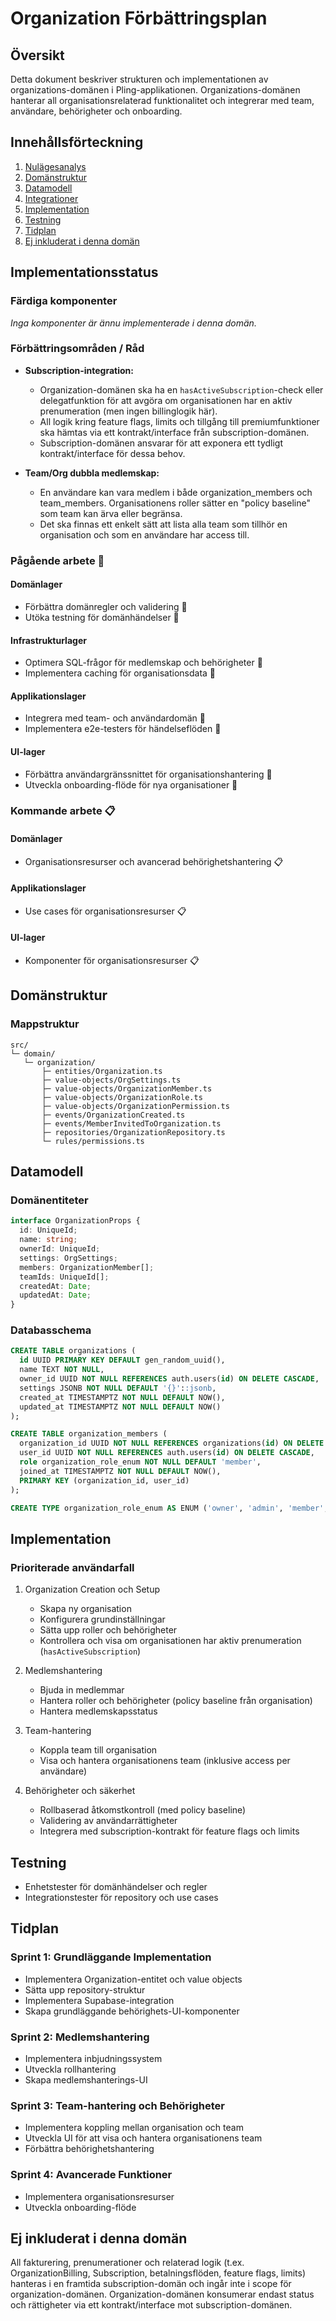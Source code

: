 # Organization Förbättringsplan

## Översikt

Detta dokument beskriver strukturen och implementationen av organizations-domänen i Pling-applikationen. Organizations-domänen hanterar all organisationsrelaterad funktionalitet och integrerar med team, användare, behörigheter och onboarding.

## Innehållsförteckning

1. [Nulägesanalys](#nulägesanalys)
2. [Domänstruktur](#domänstruktur)
3. [Datamodell](#datamodell)
4. [Integrationer](#integrationer)
5. [Implementation](#implementation)
6. [Testning](#testning)
7. [Tidplan](#tidplan)
8. [Ej inkluderat i denna domän](#ej-inkluderat-i-denna-domän)

## Implementationsstatus

### Färdiga komponenter

_Inga komponenter är ännu implementerade i denna domän._

### Förbättringsområden / Råd

- **Subscription-integration:**
  - Organization-domänen ska ha en `hasActiveSubscription`-check eller delegatfunktion för att avgöra om organisationen har en aktiv prenumeration (men ingen billinglogik här).
  - All logik kring feature flags, limits och tillgång till premiumfunktioner ska hämtas via ett kontrakt/interface från subscription-domänen.
  - Subscription-domänen ansvarar för att exponera ett tydligt kontrakt/interface för dessa behov.

- **Team/Org dubbla medlemskap:**
  - En användare kan vara medlem i både organization_members och team_members. Organisationens roller sätter en "policy baseline" som team kan ärva eller begränsa.
  - Det ska finnas ett enkelt sätt att lista alla team som tillhör en organisation och som en användare har access till.

### Pågående arbete 🚧

#### Domänlager
- Förbättra domänregler och validering 🚧
- Utöka testning för domänhändelser 🚧

#### Infrastrukturlager
- Optimera SQL-frågor för medlemskap och behörigheter 🚧
- Implementera caching för organisationsdata 🚧

#### Applikationslager
- Integrera med team- och användardomän 🚧
- Implementera e2e-testers för händelseflöden 🚧

#### UI-lager
- Förbättra användargränssnittet för organisationshantering 🚧
- Utveckla onboarding-flöde för nya organisationer 🚧

### Kommande arbete 📋

#### Domänlager
- Organisationsresurser och avancerad behörighetshantering 📋

#### Applikationslager
- Use cases för organisationsresurser 📋

#### UI-lager
- Komponenter för organisationsresurser 📋

## Domänstruktur

### Mappstruktur

```
src/
└─ domain/
   └─ organization/
       ├─ entities/Organization.ts
       ├─ value-objects/OrgSettings.ts
       ├─ value-objects/OrganizationMember.ts
       ├─ value-objects/OrganizationRole.ts
       ├─ value-objects/OrganizationPermission.ts
       ├─ events/OrganizationCreated.ts
       ├─ events/MemberInvitedToOrganization.ts
       ├─ repositories/OrganizationRepository.ts
       └─ rules/permissions.ts
```

## Datamodell

### Domänentiteter

```typescript
interface OrganizationProps {
  id: UniqueId;
  name: string;
  ownerId: UniqueId;
  settings: OrgSettings;
  members: OrganizationMember[];
  teamIds: UniqueId[];
  createdAt: Date;
  updatedAt: Date;
}
```

### Databasschema

```sql
CREATE TABLE organizations (
  id UUID PRIMARY KEY DEFAULT gen_random_uuid(),
  name TEXT NOT NULL,
  owner_id UUID NOT NULL REFERENCES auth.users(id) ON DELETE CASCADE,
  settings JSONB NOT NULL DEFAULT '{}'::jsonb,
  created_at TIMESTAMPTZ NOT NULL DEFAULT NOW(),
  updated_at TIMESTAMPTZ NOT NULL DEFAULT NOW()
);

CREATE TABLE organization_members (
  organization_id UUID NOT NULL REFERENCES organizations(id) ON DELETE CASCADE,
  user_id UUID NOT NULL REFERENCES auth.users(id) ON DELETE CASCADE,
  role organization_role_enum NOT NULL DEFAULT 'member',
  joined_at TIMESTAMPTZ NOT NULL DEFAULT NOW(),
  PRIMARY KEY (organization_id, user_id)
);

CREATE TYPE organization_role_enum AS ENUM ('owner', 'admin', 'member', 'invited');
```

## Implementation

### Prioriterade användarfall

1. Organization Creation och Setup
   - Skapa ny organisation
   - Konfigurera grundinställningar
   - Sätta upp roller och behörigheter
   - Kontrollera och visa om organisationen har aktiv prenumeration (`hasActiveSubscription`)

2. Medlemshantering
   - Bjuda in medlemmar
   - Hantera roller och behörigheter (policy baseline från organisation)
   - Hantera medlemskapsstatus

3. Team-hantering
   - Koppla team till organisation
   - Visa och hantera organisationens team (inklusive access per användare)

4. Behörigheter och säkerhet
   - Rollbaserad åtkomstkontroll (med policy baseline)
   - Validering av användarrättigheter
   - Integrera med subscription-kontrakt för feature flags och limits

## Testning

- Enhetstester för domänhändelser och regler
- Integrationstester för repository och use cases

## Tidplan

### Sprint 1: Grundläggande Implementation
- Implementera Organization-entitet och value objects
- Sätta upp repository-struktur
- Implementera Supabase-integration
- Skapa grundläggande behörighets-UI-komponenter

### Sprint 2: Medlemshantering
- Implementera inbjudningssystem
- Utveckla rollhantering
- Skapa medlemshanterings-UI

### Sprint 3: Team-hantering och Behörigheter
- Implementera koppling mellan organisation och team
- Utveckla UI för att visa och hantera organisationens team
- Förbättra behörighetshantering

### Sprint 4: Avancerade Funktioner
- Implementera organisationsresurser
- Utveckla onboarding-flöde

## Ej inkluderat i denna domän

All fakturering, prenumerationer och relaterad logik (t.ex. OrganizationBilling, Subscription, betalningsflöden, feature flags, limits) hanteras i en framtida subscription-domän och ingår inte i scope för organization-domänen. Organization-domänen konsumerar endast status och rättigheter via ett kontrakt/interface mot subscription-domänen. 
